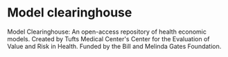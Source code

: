 # Model clearinghouse
Model Clearinghouse:
An open-access repository of health economic models.
Created by Tufts Medical Center's Center for the Evaluation of Value and Risk in Health.
Funded by the Bill and Melinda Gates Foundation.
